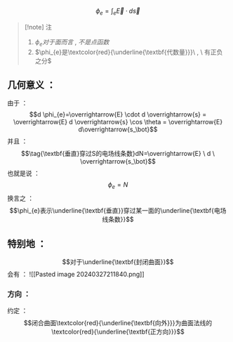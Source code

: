 $$\tag{电通量(对一般面)} \phi_{e}=\int_{e}\overrightarrow{E} \cdot d \overrightarrow{s}$$
> [!note] 注
> 1. $\phi_{e}对于面而言\ ,\  不是点函数$
> 2. $\phi_{e}是\textcolor{red}{\underline{\textbf{代数量}}}\ , \ 有正负之分$

## 几何意义 ：

由于 ：
$$d \phi_{e}=\overrightarrow{E} \cdot d \overrightarrow{s} = \overrightarrow{E} d \overrightarrow{s} \cos \theta = \overrightarrow{E} d\overrightarrow{s_\bot}$$
并且 ：
$$\tag{\textbf{垂直}穿过S的电场线条数}dN=\overrightarrow{E} \ d \ \overrightarrow{s_\bot}$$
也就是说 ：
$$\phi_{e}=N$$
换言之 ：
$$\phi_{e}表示\underline{\textbf{垂直}}穿过某一面的\underline{\textbf{电场线条数}}$$

## 特别地 ：
$$对于\underline{\textbf{封闭曲面}}$$
会有 ：
![[Pasted image 20240327211840.png]]
### 方向 ：

约定 ：
$$闭合曲面\textcolor{red}{\underline{\textbf{向外}}}为曲面法线的\textcolor{red}{\underline{\textbf{正方向}}}$$
